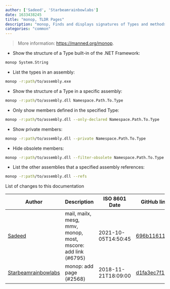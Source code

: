```yaml
---
author: ['Sadeed', 'Starbeamrainbowlabs']
date: 1633438245
title: "monop, TLDR Pages"
description: "monop, Finds and displays signatures of Types and methods inside .NET assemblies."
categories: "common"
---
```

> More information: <https://manned.org/monop>.

- Show the structure of a Type built-in of the .NET Framework:

```bash
monop System.String
```

- List the types in an assembly:

```bash
monop -r:path/to/assembly.exe
```

- Show the structure of a Type in a specific assembly:

```bash
monop -r:path/to/assembly.dll Namespace.Path.To.Type
```

- Only show members defined in the specified Type:

```bash
monop -r:path/to/assembly.dll --only-declared Namespace.Path.To.Type
```

- Show private members:

```bash
monop -r:path/to/assembly.dll --private Namespace.Path.To.Type
```

- Hide obsolete members:

```bash
monop -r:path/to/assembly.dll --filter-obsolete Namespace.Path.To.Type
```

- List the other assemblies that a specified assembly references:

```bash
monop -r:path/to/assembly.dll --refs
```
List of changes to this documentation


Author | Description | ISO 8601 Date | GitHub link
------|-----|-----|-----
[Sadeed](mailto:sadeeedw@gmail.com) | mail, mailx, mesg, mmv, monop, most, mscore: add link (#6795) | 2021-10-05T14:50:45 | [696b11611fa5](https://github.com/tldr-pages/tldr/commit/696b11611fa5c0ebd61d71d470fc2cd34b700f08)
[Starbeamrainbowlabs](mailto:sbrl@starbeamrainbowlabs.com) | monop: add page (#2568) | 2018-11-21T18:09:00 | [d1fa3ec7f16c](https://github.com/tldr-pages/tldr/commit/d1fa3ec7f16ce74e352279fb9a04eec7bbce5bdd)

